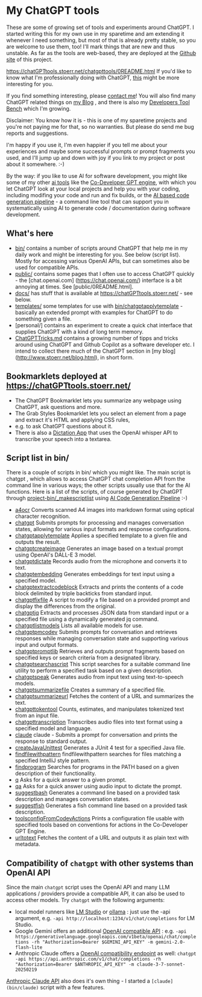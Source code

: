 # My ChatGPT tools

These are some of growing set of tools and experiments around ChatGPT.
I started writing this for my own use in my sparetime and am extending it whenever I need something,
but most of that is already pretty stable, so you are welcome to use them, too!
I'll mark things that are new and thus unstable.
As far as the tools are web-based, they are deployed at the
[Github site](https://chatGPTtools.stoerr.net/) of this project.

https://chatGPTtools.stoerr.net/chatgpttools/0README.html
If you'd like to know what I'm professionally doing with ChatGPT,
[this](https://github.com/ist-dresden/composum-chatgpt-integration) might be more interesting for you.

If you find something interesting, please [contact me](http://www.stoerr.net/)!
You will also find many ChatGPT related things on [my Blog](http://www.stoerr.net/blog.html) , and there is also my
[Developers Tool Bench](https://github.com/stoerr/DevelopersChatGPTToolBench) which I'm growing.

Disclaimer: You know how it is - this is one of my sparetime projects and you're not paying me for that, so no
warranties. But please do send me bug reports and suggestions.

I'm happy if you use it, I'm even happier if you tell me about your experiences and maybe some successful
prompts or prompt fragments you used, and I'll jump up and down with joy if you link to my project or post about it
somewhere. :-)

By the way: if you like to use AI for software development, you might like some of my other
[ai tools](https://www.stoerr.net/ai) like the
[Co-Developer GPT engine](https://codevelopergptengine.stoerr.net/), with which you let ChatGPT look at your local
projects and help you with your coding, including modifing your code and run and fix builds, or the
[AI based code generation pipeline](https://aigenpipeline.stoerr.net/) - a command line tool that can support you in
systematically using AI to generate code / documentation during software development.

## What's here

- [bin/](bin/) contains a number of scripts around ChatGPT that help me in my daily work and might be interesting for
  you. See below (script list). Mostly for accessing various OpenAI APIs, but can sometimes also be used for
  compatible APIs.
- [public/](docs/chatgpttools/) contains some pages that I often use to access ChatGPT quickly - the [chat.openai.com]
  (https://chat.openai.com/) interface is a bit annoying at times. See [public/0README.html].
- [docs/](docs/) has stuff that is available at https://chatGPTtools.stoerr.net/ - see below.
- [templates/](templates/) some templates for use with [bin/chatgptapplytemplate](bin/chatgptapplytemplate) -
  basically an extended prompt with examples for ChatGPT to do something given a file.
- [personal/] contains an experiment to create a quick chat interface that supplies ChatGPT with a kind of long term
  memory.
- [ChatGPTTricks.md](ChatGPTTricks.md) contains a growing number of tipps and tricks around using ChatGPT and Github
  Copilot as a software developer etc. I intend to collect there much of the ChatGPT section in [my blog]
  (http://www.stoerr.net/blog.html), in short form.

## Bookmarklets deployed at https://chatGPTtools.stoerr.net/

- The ChatGPT Bookmarklet lets you summarize any webpage using ChatGPT, ask questions and more.
- The Grab Styles Bookmarklet lets you select an element from a page and extract it's HTML and applying CSS rules,
- e.g. to ask ChatGPT questions about it.
- There is also a [Dictation App](https://chatGPTtools.stoerr.net/dictation/index.html) that uses the OpenAI whisper
  API to transcribe your speech into a textarea.

## Script list in bin/

There is a couple of scripts in bin/ which you might like. The main script is chatgpt , which allows to access
ChatGPT chat completion API from the command line in various ways; the other scripts usually use that for the AI
functions. Here is a list of the scripts, of course generated by ChatGPT through
[project-bin/_makescriptlist](project-bin/_makescriptlist) using
[AI Code Generation Pipeline](https://aigenpipeline.stoerr.net/)
:-)

<!-- Start scriptlist -->

  - [a4ocr](bin/a4ocr) Converts scanned A4 images into markdown format using optical character recognition.
  - [chatgpt](bin/chatgpt) Submits prompts for processing and manages conversation states, allowing for various input formats and response configurations.
  - [chatgptapplytemplate](bin/chatgptapplytemplate) Applies a specified template to a given file and outputs the result.
  - [chatgptcreateimage](bin/chatgptcreateimage) Generates an image based on a textual prompt using OpenAI's DALL-E 3 model.
  - [chatgptdictate](bin/chatgptdictate) Records audio from the microphone and converts it to text.
  - [chatgptembedding](bin/chatgptembedding) Generates embeddings for text input using a specified model.
  - [chatgptextractcodeblock](bin/chatgptextractcodeblock) Extracts and prints the contents of a code block delimited by triple backticks from standard input.
  - [chatgptfixfile](bin/chatgptfixfile) A script to modify a file based on a provided prompt and display the differences from the original.
  - [chatgptjq](bin/chatgptjq) Extracts and processes JSON data from standard input or a specified file using a dynamically generated jq command.
  - [chatgptlistmodels](bin/chatgptlistmodels) Lists all available models for use.
  - [chatgptpmcodev](bin/chatgptpmcodev) Submits prompts for conversation and retrieves responses while managing conversation state and supporting various input and output formats.
  - [chatgptpromptlib](bin/chatgptpromptlib) Retrieves and outputs prompt fragments based on specified keys or search criteria from a designated library.
  - [chatgptsearchascript](bin/chatgptsearchascript) This script searches for a suitable command line utility to perform a specified task based on a given description.
  - [chatgptspeak](bin/chatgptspeak) Generates audio from input text using text-to-speech models.
  - [chatgptsummarizefile](bin/chatgptsummarizefile) Creates a summary of a specified file.
  - [chatgptsummarizeurl](bin/chatgptsummarizeurl) Fetches the content of a URL and summarizes the text.
  - [chatgpttokentool](bin/chatgpttokentool) Counts, estimates, and manipulates tokenized text from an input file.
  - [chatgpttranscription](bin/chatgpttranscription) Transcribes audio files into text format using a specified model and language.
  - [claude](bin/claude) claude - Submits a prompt for conversation and prints the response to standard output.
  - [createJavaUnittest](bin/createJavaUnittest) Generates a JUnit 4 test for a specified Java file.
  - [findfilewithpattern](bin/findfilewithpattern) findfilewithpattern searches for files matching a specified IntelliJ style pattern.
  - [findprogram](bin/findprogram) Searches for programs in the PATH based on a given description of their functionality.
  - [q](bin/q) Asks for a quick answer to a given prompt.
  - [qa](bin/qa) Asks for a quick answer using audio input to dictate the prompt.
  - [suggestbash](bin/suggestbash) Generates a command line based on a provided task description and manages conversation states.
  - [suggestfish](bin/suggestfish) Generates a fish command line based on a provided task description.
  - [toolsconfigFromCodevActions](bin/toolsconfigFromCodevActions) Prints a configuration file usable with specified tools based on conventions for actions in the Co-Developer GPT Engine.
  - [urltotext](bin/urltotext) Fetches the content of a URL and outputs it as plain text with metadata.

<!-- End scriptlist -->

## Compatibility of `chatgpt` with other systems than OpenAI API

Since the main `chatgpt` script uses the OpenAI API and many LLM applications / providers provide a compatible API,
it can also be used to access other models. Try `chatgpt` with the following arguments:

- local model runners like [LM Studio](https://lmstudio.ai/) or [ollama](https://ollama.com/) : just use the -api
  argument, e.g. `-api http://localhost:1234/v1/chat/completions` for LM Studio.
- Google Gemini offers an additional [OpenAI compatible API](https://ai.google.dev/gemini-api/docs/openai) : e.g.
  `-api https://generativelanguage.googleapis.com/v1beta/openai/chat/completions -rh "Authorization=Bearer $GEMINI_API_KEY" -m gemini-2.0-flash-lite`
- Anthropic Claude offers a [OpenAI compatibility endpoint](https://docs.anthropic.com/en/api/openai-sdk) as well:
  `chatgpt -api https://api.anthropic.com/v1/chat/completions -rh "Authorization=Bearer $ANTHROPIC_API_KEY" -m claude-3-7-sonnet-20250219`

[Anthropic Claude API](https://www.anthropic.com/api) also does it's own thing - I started a `[claude](bin/claude)`
script with a few features.
